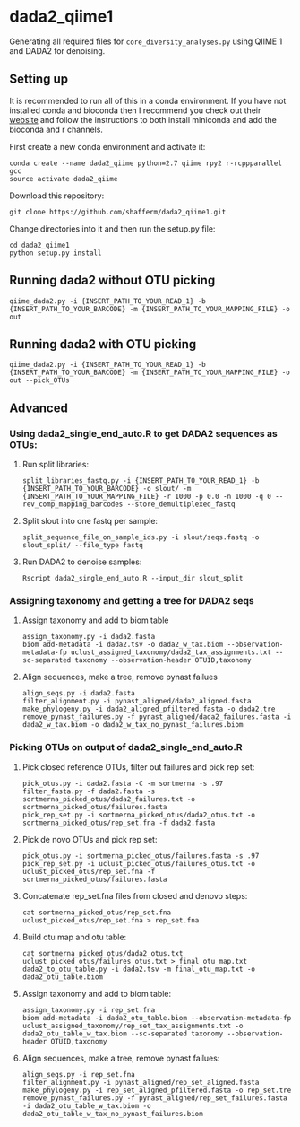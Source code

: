 # dada2_qiime1
Generating all required files for `core_diversity_analyses.py` using QIIME 1 and DADA2 for denoising.

## Setting up
It is recommended to run all of this in a conda environment. If you have not installed conda and bioconda then I recommend you check out their [website](https://bioconda.github.io/) and follow the instructions to both install miniconda and add the bioconda and r channels.

First create a new conda environment and activate it:

```
conda create --name dada2_qiime python=2.7 qiime rpy2 r-rcppparallel gcc
source activate dada2_qiime
``` 

Download this repository:
```
git clone https://github.com/shafferm/dada2_qiime1.git
```

Change directories into it and then run the setup.py file:

```
cd dada2_qiime1
python setup.py install
```

## Running dada2 without OTU picking
```
qiime_dada2.py -i {INSERT_PATH_TO_YOUR_READ_1} -b {INSERT_PATH_TO_YOUR_BARCODE} -m {INSERT_PATH_TO_YOUR_MAPPING_FILE} -o out
```

## Running dada2 with OTU picking
```
qiime_dada2.py -i {INSERT_PATH_TO_YOUR_READ_1} -b {INSERT_PATH_TO_YOUR_BARCODE} -m {INSERT_PATH_TO_YOUR_MAPPING_FILE} -o out --pick_OTUs
```

## Advanced
### Using dada2\_single\_end_auto.R to get DADA2 sequences as OTUs:
1. Run split libraries:
	```
	split_libraries_fastq.py -i {INSERT_PATH_TO_YOUR_READ_1} -b {INSERT_PATH_TO_YOUR_BARCODE} -o slout/ -m {INSERT_PATH_TO_YOUR_MAPPING_FILE} -r 1000 -p 0.0 -n 1000 -q 0 --rev_comp_mapping_barcodes --store_demultiplexed_fastq
	```
2. Split slout into one fastq per sample:
	```
	split_sequence_file_on_sample_ids.py -i slout/seqs.fastq -o slout_split/ --file_type fastq
	```
3. Run DADA2 to denoise samples:
	```
	Rscript dada2_single_end_auto.R --input_dir slout_split
	```

### Assigning taxonomy and getting a tree for DADA2 seqs
1. Assign taxonomy and add to biom table
	```
	assign_taxonomy.py -i dada2.fasta
	biom add-metadata -i dada2.tsv -o dada2_w_tax.biom --observation-metadata-fp uclust_assigned_taxonomy/dada2_tax_assignments.txt --sc-separated taxonomy --observation-header OTUID,taxonomy
	```
2. Align sequences, make a tree, remove pynast failues
	```
	align_seqs.py -i dada2.fasta
	filter_alignment.py -i pynast_aligned/dada2_aligned.fasta
	make_phylogeny.py -i dada2_aligned_pfiltered.fasta -o dada2.tre
	remove_pynast_failures.py -f pynast_aligned/dada2_failures.fasta -i dada2_w_tax.biom -o dada2_w_tax_no_pynast_failures.biom
	```

### Picking OTUs on output of dada2\_single\_end_auto.R
1. Pick closed reference OTUs, filter out failures and pick rep set:
	```
	pick_otus.py -i dada2.fasta -C -m sortmerna -s .97
	filter_fasta.py -f dada2.fasta -s sortmerna_picked_otus/dada2_failures.txt -o sortmerna_picked_otus/failures.fasta
	pick_rep_set.py -i sortmerna_picked_otus/dada2_otus.txt -o sortmerna_picked_otus/rep_set.fna -f dada2.fasta
	```

2. Pick de novo OTUs and pick rep set:
	```
	pick_otus.py -i sortmerna_picked_otus/failures.fasta -s .97
	pick_rep_set.py -i uclust_picked_otus/failures_otus.txt -o uclust_picked_otus/rep_set.fna -f sortmerna_picked_otus/failures.fasta
	```

3. Concatenate rep_set.fna files from closed and denovo steps:
	```
	cat sortmerna_picked_otus/rep_set.fna uclust_picked_otus/rep_set.fna > rep_set.fna
	```

4. Build otu map and otu table:
	```
	cat sortmerna_picked_otus/dada2_otus.txt uclust_picked_otus/failures_otus.txt > final_otu_map.txt
	dada2_to_otu_table.py -i dada2.tsv -m final_otu_map.txt -o dada2_otu_table.biom
	```

5. Assign taxonomy and add to biom table:
	```
	assign_taxonomy.py -i rep_set.fna
	biom add-metadata -i dada2_otu_table.biom --observation-metadata-fp uclust_assigned_taxonomy/rep_set_tax_assignments.txt -o dada2_otu_table_w_tax.biom --sc-separated taxonomy --observation-header OTUID,taxonomy
	```

6. Align sequences, make a tree, remove pynast failues:
	```
	align_seqs.py -i rep_set.fna
	filter_alignment.py -i pynast_aligned/rep_set_aligned.fasta
	make_phylogeny.py -i rep_set_aligned_pfiltered.fasta -o rep_set.tre
	remove_pynast_failures.py -f pynast_aligned/rep_set_failures.fasta -i dada2_otu_table_w_tax.biom -o dada2_otu_table_w_tax_no_pynast_failures.biom
	```
